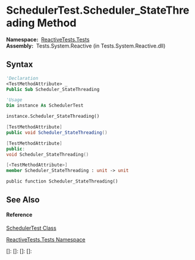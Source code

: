 # SchedulerTest.Scheduler\_StateThreading Method

**Namespace:**  [ReactiveTests.Tests](ReactiveTests.Tests\ReactiveTests.Tests.md)  
**Assembly:**  Tests.System.Reactive (in Tests.System.Reactive.dll)

## Syntax

```vb
'Declaration
<TestMethodAttribute> _
Public Sub Scheduler_StateThreading
```

```vb
'Usage
Dim instance As SchedulerTest

instance.Scheduler_StateThreading()
```

```csharp
[TestMethodAttribute]
public void Scheduler_StateThreading()
```

```c++
[TestMethodAttribute]
public:
void Scheduler_StateThreading()
```

```fsharp
[<TestMethodAttribute>]
member Scheduler_StateThreading : unit -> unit 
```

```jscript
public function Scheduler_StateThreading()
```

## See Also

#### Reference

[SchedulerTest Class](SchedulerTest\SchedulerTest.md)

[ReactiveTests.Tests Namespace](ReactiveTests.Tests\ReactiveTests.Tests.md)

[]: 
[]: 
[]: 
[]: 